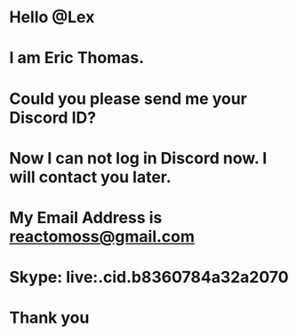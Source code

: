 # Hello @Lex
# I am Eric Thomas.
# Could you please send me your Discord ID?
# Now I can not log in Discord now. I will contact you later.
# My Email Address is reactomoss@gmail.com
# Skype: live:.cid.b8360784a32a2070
# Thank you
